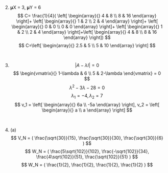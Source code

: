 2.  𝛍X = 3, 𝛍Y = 6
    $$
    C=
    \frac{1}{4}(
    \left[
    \begin{array}{}
    4 & 8 \\
    8 & 16
    \end{array}
    \right]+
    \left[
    \begin{array}{}
    1 & 2 \\
    2 & 4
    \end{array}
    \right]+
    \left[
    \begin{array}{}
    0 & 0 \\
    0 & 0
    \end{array}
    \right]+
    \left[
    \begin{array}{}
    1 & 2 \\
    2 & 4
    \end{array}
    \right]+\left[
    \begin{array}{}
    4 & 8 \\
    8 & 16
    \end{array}
    \right])
    $$
    $$
    C=\left[
    \begin{array}{}
    2.5 & 5 \\
    5 & 10
    \end{array}
    \right]
    $$

<br>

3.  
    $$
    \lvert A-
    \lambda I
    \rvert =0
    $$
    $$
    \begin{vmatrix}{}
    1-\lambda & 6 \\
    5 & 2-\lambda
    \end{vmatrix} = 0
    $$
    $$
    \lambda ^ 2 - 3 \lambda -28=0
    $$
    $$
    \lambda _1 = -4, \lambda _2 =7
    $$
    $$
    v_1 =
    \left[
    \begin{array}{}
    6a \\ -5a
    \end{array}
    \right],
    v_2 =
    \left[
    \begin{array}{}
    a \\ a
    \end{array}
    \right]
    $$

<br>

4.  (a) 
        $$
        V_N = (
        \frac{\sqrt{30}}{15},
        \frac{\sqrt{30}}{30},
        \frac{\sqrt{30}}{6}
        )
        $$
        $$
        W_N = (
        \frac{5\sqrt{102}}{102},
        \frac{-\sqrt{102}}{34},
        \frac{4\sqrt{102}}{51},
        \frac{\sqrt{102}}{51}
        )
        $$
        $$
        W_N = (
        \frac{1}{2},
        \frac{1}{2},
        \frac{1}{2},
        \frac{1}{2}
        )
        $$